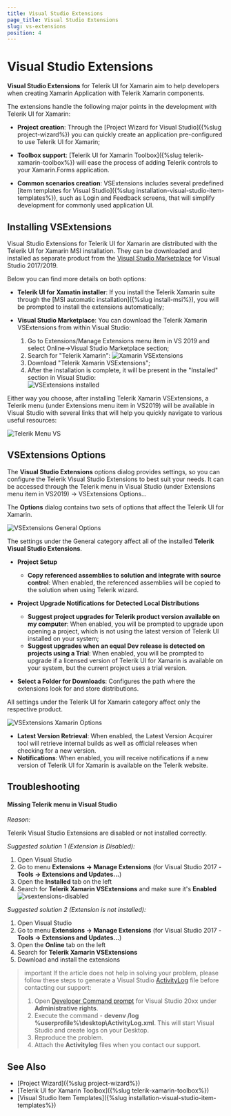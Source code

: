 ```yaml
---
title: Visual Studio Extensions
page_title: Visual Studio Extensions
slug: vs-extensions
position: 4
---
```


# Visual Studio Extensions

**Visual Studio Extensions** for Telerik UI for Xamarin aim to help developers when creating Xamarin Application with Telerik Xamarin components.

The extensions handle the following major points in the development with Telerik UI for Xamarin:

* **Project creation**: Through the [Project Wizard for Visual Studio]({%slug project-wizard%}) you can quickly create an application pre-configured to use Telerik UI for Xamarin;

* **Toolbox support**: [Telerik UI for Xamarin Toolbox]({%slug telerik-xamarin-toolbox%}) will ease the process of adding Telerik controls to your Xamarin.Forms application.

* **Common scenarios creation**: VSExtensions includes several predefined [item templates for Visual Studio]({%slug installation-visual-studio-item-templates%}), such as Login and Feedback screens, that will simplify development for commonly used application UI.

## Installing VSExtensions

Visual Studio Extensions for Telerik UI for Xamarin are distributed with the Telerik UI for Xamarin MSI installation. They can be downloaded and installed as separate product from the [Visual Studio Marketplace](https://marketplace.visualstudio.com/) for Visual Studio 2017/2019.
 
Below you can find more details on both options:

* **Telerik UI for Xamatin installer**: If you install the Telerik Xamarin suite through the [MSI automatic installation]({%slug install-msi%}), you will be prompted to install the extensions automatically;

* **Visual Studio Marketplace**: You can download the Telerik Xamarin VSExtensions from within Visual Studio:

	1. Go to Extensions/Manage Extensions menu item in VS 2019 and select Online->Visual Studio Marketplace section;
	1. Search for "Telerik Xamarin":
	![Xamarin VSExtensions](images/vsextensions_download.png)
	1. Download "Telerik Xamarin VSExtensions";	
	1. After the installation is complete, it will be present in the "Installed" section in Visual Studio:	
	![VSExtensions installed](images/extensions_installed.png)

Either way you choose, after installing Telerik Xamarin VSExtensions, a Telerik menu (under Extensions menu item in VS2019) will be available in Visual Studio with several links that will help you quickly navigate to various useful resources:

![Telerik Menu VS](images/telerik_menu.png)

## VSExtensions Options

The **Visual Studio Extensions** options dialog provides settings, so you can configure the Telerik Visual Studio Extensions to best suit your needs. It can be accessed through the Telerik menu in Visual Studio (under Extensions menu item in VS2019) -> VSExtensions Options…

The **Options** dialog contains two sets of options that affect the Telerik UI for Xamarin.

![VSExtensions General Options](images/vsextensions_options.png)

The settings under the General category affect all of the installed **Telerik Visual Studio Extensions**.

* **Project Setup**
	* **Copy referenced assemblies to solution and integrate with source control**: When enabled, the referenced assemblies will be copied to the solution when using Telerik wizard.
	
* **Project Upgrade Notifications for Detected Local Distributions**
	* **Suggest project upgrades for Telerik product version available on my computer**: When enabled, you will be prompted to upgrade upon opening a project, which is not using the latest version of Telerik UI installed on your system;
	* **Suggest upgrades when an equal Dev release is detected on projects using a Trial**: When enabled, you will be prompted to upgrade if a licensed version of Telerik UI for Xamarin is available on your system, but the current project uses a trial version.

* **Select a Folder for Downloads**: Configures the path where the extensions look for and store distributions.

All settings under the Telerik UI for Xamarin category affect only the respective product.

![VSExtensions Xamarin Options](images/vsextensions_options_xamarin.png)

* **Latest Version Retrieval**: When enabled, the Latest Version Acquirer tool will retrieve internal builds as well as official releases when checking for a new version.
* **Notifications**: When enabled, you will receive notifications if a new version of Telerik UI for Xamarin is available on the Telerik website.

## Troubleshooting

#### Missing Telerik menu in Visual Studio

*Reason:*

Telerik Visual Studio Extensions are disabled or not installed correctly.

*Suggested solution 1 (Extension is Disabled):*

1. Open Visual Studio
1. Go to menu **Extensions -> Manage Extensions** (for Visual Studio 2017 - **Tools -> Extensions and Updates...**)
1. Open the **Installed** tab on the left
1. Search for **Telerik Xamarin VSExtensions** and make sure it's **Enabled**
![vsextensions-disabled](images/VSExtensions_disabled.png)

*Suggested solution 2 (Extension is not installed):*

1. Open Visual Studio
1. Go to menu **Extensions -> Manage Extensions** (for Visual Studio 2017 - **Tools -> Extensions and Updates...**)
1. Open the **Online** tab on the left
1. Search for **Telerik Xamarin VSExtensions**
1. Download and install the extensions

>important If the article does not help in solving your problem, please follow these steps to generate a Visual Studio [ActivityLog](https://docs.microsoft.com/en-us/visualstudio/ide/reference/log-devenv-exe?view=vs-2019) file before contacting our support:
>1. Open [Developer Command prompt](https://docs.microsoft.com/en-us/dotnet/framework/tools/developer-command-prompt-for-vs) for Visual Studio 20xx under **Administrative rights**.
>1. Execute the command - **devenv /log %userprofile%\desktop\ActivityLog.xml**. This will start Visual Studio and create logs on your Desktop.
>1. Reproduce the problem.
>1. Attach the **Activitylog** files when you contact our support.

## See Also
- [Project Wizard]({%slug project-wizard%})
- [Telerik UI for Xamarin Toolbox]({%slug telerik-xamarin-toolbox%})
- [Visual Studio Item Templates]({%slug installation-visual-studio-item-templates%})

